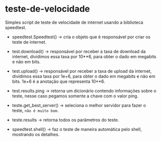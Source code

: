 # teste-de-velocidade

Simples script de teste de velocidade de internet usando a biblioteca speedtest.

- speedtest.Speedtest() → cria o objeto que é responsável por criar os teste de internet.

- test.download() → responsável por receber a taxa de download da internet, dividimos essa taxa por 10**6, para obter o dado em megabits e não em bits.

- test.upload() → responsável por receber a taxa de upload da internet, dividimos essa taxa por 1e+6, para obter o dado em megabits e não em bits. 1e+6 é a anotação que representa 10**6.

- test.results.ping → retorna um dicionário contendo informações sobre o teste, nesse caso pegamos somente a chave com o valor ping.

- teste.get_best_server() → seleciona o melhor servidor para fazer o teste, `não é muito bom`.

- teste.results → retorna todos os parâmetros do teste.

- speedtest.shell() → faz o teste de maneira automática pelo shell, mostrando os detalhes.
